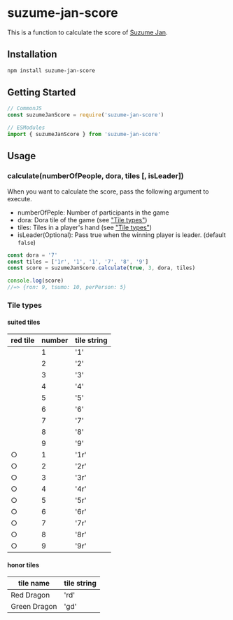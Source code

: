 # suzume-jan-score
This is a function to calculate the score of [Suzume Jan](https://sugorokuya.jp/p/suzume-jong/).

## Installation
```bash
npm install suzume-jan-score
```

## Getting Started
```javascript
// CommonJS
const suzumeJanScore = require('suzume-jan-score')

// ESModules
import { suzumeJanScore } from 'suzume-jan-score'
```

## Usage
### calculate(numberOfPeople, dora, tiles [, isLeader])
When you want to calculate the score, pass the following argument to execute.

- numberOfPeple: Number of participants in the game
- dora: Dora tile of the game (see ["Tile types"](#tile-types))
- tiles: Tiles in a player's hand (see ["Tile types"](#tile-types))
- isLeader(Optional): Pass true when the winning player is leader. (default `false`)

```javascript
const dora = '7'
const tiles = ['1r', '1', '1', '7', '8', '9']
const score = suzumeJanScore.calculate(true, 3, dora, tiles)

console.log(score)
//=> {ron: 9, tsumo: 10, perPerson: 5}
```

### Tile types
#### suited tiles
|  red tile  |  number  |  tile string  |
| ---- | ---- | ---- |
|    |  1  |  '1'  |
|    |  2  |  '2'  |
|    |  3  |  '3'  |
|    |  4  |  '4'  |
|    |  5  |  '5'  |
|    |  6  |  '6'  |
|    |  7  |  '7'  |
|    |  8  |  '8'  |
|    |  9  |  '9'  |
|  ○  |  1  |  '1r'  |
|  ○  |  2  |  '2r'  |
|  ○  |  3  |  '3r'  |
|  ○  |  4  |  '4r'  |
|  ○  |  5  |  '5r'  |
|  ○  |  6  |  '6r'  |
|  ○  |  7  |  '7r'  |
|  ○  |  8  |  '8r'  |
|  ○  |  9  |  '9r'  |
#### honor tiles
|  tile name  |  tile string  |
| ---- | ---- |
|  Red Dragon  |  'rd'  |
|  Green Dragon  |  'gd'  |
